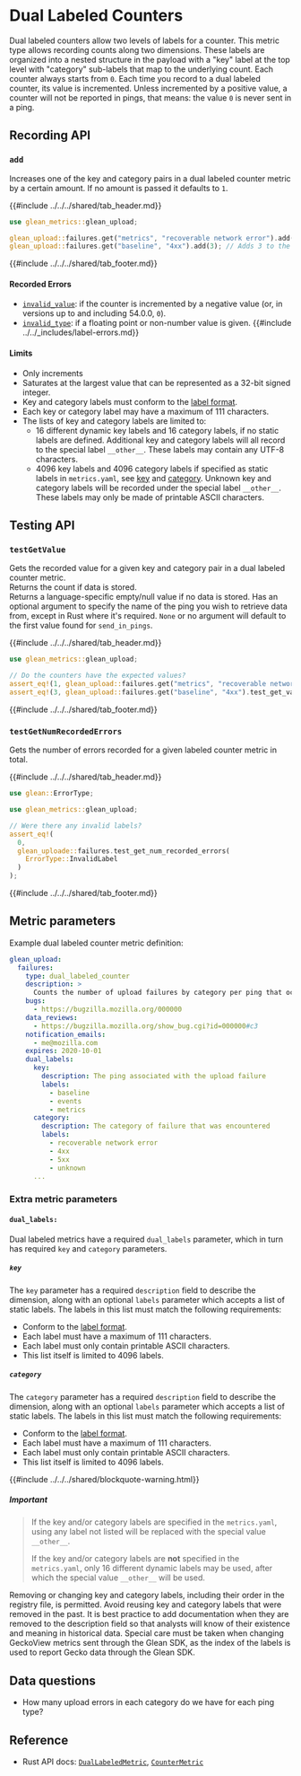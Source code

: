 # Dual Labeled Counters

Dual labeled counters allow two levels of labels for a counter. This metric type allows recording counts along two dimensions.
These labels are organized into a nested structure in the payload with a "key" label at the top level with "category" sub-labels that map to the underlying count.
Each counter always starts from `0`.
Each time you record to a dual labeled counter, its value is incremented.
Unless incremented by a positive value, a counter will not be reported in pings,
that means: the value `0` is never sent in a ping.

## Recording API

### `add`

Increases one of the key and category pairs in a dual labeled counter metric by a certain amount.
If no amount is passed it defaults to `1`.

{{#include ../../../shared/tab_header.md}}

<div data-lang="Kotlin" class="tab"></div>
<div data-lang="Java" class="tab"></div>
<div data-lang="Swift" class="tab"></div>
<div data-lang="Python" class="tab"></div>
<div data-lang="Rust" class="tab">

```Rust
use glean_metrics::glean_upload;

glean_upload::failures.get("metrics", "recoverable network error").add(1); // Adds 1 to the "metrics: recoverable network error" counter.
glean_upload::failures.get("baseline", "4xx").add(3); // Adds 3 to the "baseline: 4xx" counter.
```
</div>
<div data-lang="JavaScript" class="tab"></div>

<div data-lang="Firefox Desktop" class="tab"></div>

{{#include ../../../shared/tab_footer.md}}

#### Recorded Errors

* [`invalid_value`](../../user/metrics/error-reporting.md): if the counter is incremented by a negative value
  (or, in versions up to and including 54.0.0, `0`).
* [`invalid_type`](../../user/metrics/error-reporting.md): if a floating point or non-number value is given.
{{#include ../../_includes/label-errors.md}}

#### Limits

* Only increments
* Saturates at the largest value that can be represented as a 32-bit signed integer.
* Key and category labels must conform to the [label format](index.md#label-format).
* Each key or category label may have a maximum of 111 characters.
* The lists of key and category labels are limited to:
  * 16 different dynamic key labels and 16 category labels, if no static labels are defined.
    Additional key and category labels will all record to the special label `__other__`.
    These labels may contain any UTF-8 characters.
  * 4096 key labels and 4096 category labels if specified as static labels in `metrics.yaml`, see [key](#key) and [category](#category).
    Unknown key and category labels will be recorded under the special label `__other__`.
    These labels may only be made of printable ASCII characters.

## Testing API

### `testGetValue`

Gets the recorded value for a given key and category pair in a dual labeled counter metric.  
Returns the count if data is stored.  
Returns a language-specific empty/null value if no data is stored.
Has an optional argument to specify the name of the ping you wish to retrieve data from, except
in Rust where it's required. `None` or no argument will default to the first value found for `send_in_pings`.

{{#include ../../../shared/tab_header.md}}

<div data-lang="Kotlin" class="tab"></div>
<div data-lang="Java" class="tab"></div>
<div data-lang="Swift" class="tab"></div>
<div data-lang="Python" class="tab"></div>
<div data-lang="Rust" class="tab">

```Rust
use glean_metrics::glean_upload;

// Do the counters have the expected values?
assert_eq!(1, glean_upload::failures.get("metrics", "recoverable network error").test_get_value().unwrap());
assert_eq!(3, glean_upload::failures.get("baseline", "4xx").test_get_value().unwrap());
```
</div>
<div data-lang="JavaScript" class="tab"></div>

<div data-lang="Firefox Desktop" class="tab"></div>

{{#include ../../../shared/tab_footer.md}}

### `testGetNumRecordedErrors`

Gets the number of errors recorded for a given labeled counter metric in total.

{{#include ../../../shared/tab_header.md}}

<div data-lang="Kotlin" class="tab"></div>
<div data-lang="Java" class="tab"></div>
<div data-lang="Swift" class="tab"></div>
<div data-lang="Python" class="tab"></div>
<div data-lang="Rust" class="tab">

```Rust
use glean::ErrorType;

use glean_metrics::glean_upload;

// Were there any invalid labels?
assert_eq!(
  0,
  glean_uploade::failures.test_get_num_recorded_errors(
    ErrorType::InvalidLabel
  )
);
```
</div>
<div data-lang="JavaScript" class="tab"></div>

<div data-lang="Firefox Desktop" class="tab"></div>

{{#include ../../../shared/tab_footer.md}}

## Metric parameters

Example dual labeled counter metric definition:

```YAML
glean_upload:
  failures:
    type: dual_labeled_counter
    description: >
      Counts the number of upload failures by category per ping that occur in the application.
    bugs:
      - https://bugzilla.mozilla.org/000000
    data_reviews:
      - https://bugzilla.mozilla.org/show_bug.cgi?id=000000#c3
    notification_emails:
      - me@mozilla.com
    expires: 2020-10-01
    dual_labels:
      key:
        description: The ping associated with the upload failure
        labels:
          - baseline
          - events
          - metrics
      category:
        description: The category of failure that was encountered
        labels:
          - recoverable network error
          - 4xx
          - 5xx
          - unknown
      ...
```

### Extra metric parameters

#### `dual_labels:`

Dual labeled metrics have a required `dual_labels` parameter, which in turn has required `key` and `category` parameters.

##### `key`

The `key` parameter has a required `description` field to describe the dimension, along with an optional `labels` parameter which accepts a list of static labels.
The labels in this list must match the following requirements:

* Conform to the [label format](index.md#label-format).
* Each label must have a maximum of 111 characters.
* Each label must only contain printable ASCII characters.
* This list itself is limited to 4096 labels.

##### `category`

The `category` parameter has a required `description` field to describe the dimension, along with an optional `labels` parameter which accepts a list of static labels.
The labels in this list must match the following requirements:

* Conform to the [label format](index.md#label-format).
* Each label must have a maximum of 111 characters.
* Each label must only contain printable ASCII characters.
* This list itself is limited to 4096 labels.

{{#include ../../../shared/blockquote-warning.html}}

##### Important

> If the key and/or category labels are specified in the `metrics.yaml`, using any label not listed
> will be replaced with the special value `__other__`.
>
> If the key and/or category labels are **not** specified in the `metrics.yaml`, only 16 different dynamic labels
> may be used, after which the special value `__other__` will be used.

Removing or changing key and category labels, including their order in the registry file, is permitted.
Avoid reusing key and category labels that were removed in the past. It is best practice to add documentation
when they are removed to the description field so that analysts will know of their existence and meaning in
historical data. Special care must be taken when changing GeckoView metrics sent through the Glean SDK, as the
index of the labels is used to report Gecko data through the Glean SDK.

## Data questions

* How many upload errors in each category do we have for each ping type?

## Reference

* Rust API docs: [`DualLabeledMetric`](../../../docs/glean/private/struct.DualLabeledMetric.html), [`CounterMetric`](../../../docs/glean/private/struct.CounterMetric.html)
